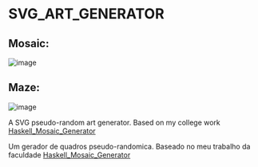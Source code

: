 # SVG_ART_GENERATOR

## Mosaic:
![image](https://user-images.githubusercontent.com/84574865/155655637-82299c69-c492-4192-8284-cfb9be0aa18f.png)

## Maze:
![image](https://user-images.githubusercontent.com/84574865/155655702-b04ae0d5-934e-4c04-b6f2-4494f6c399ed.png)

A SVG pseudo-random art generator. Based on my college work [Haskell_Mosaic_Generator](https://github.com/Julio-Cesar-PC/Haskell_Mosaic_Generator)

Um gerador de quadros pseudo-randomica. Baseado no meu trabalho da faculdade [Haskell_Mosaic_Generator](https://github.com/Julio-Cesar-PC/Haskell_Mosaic_Generator)
